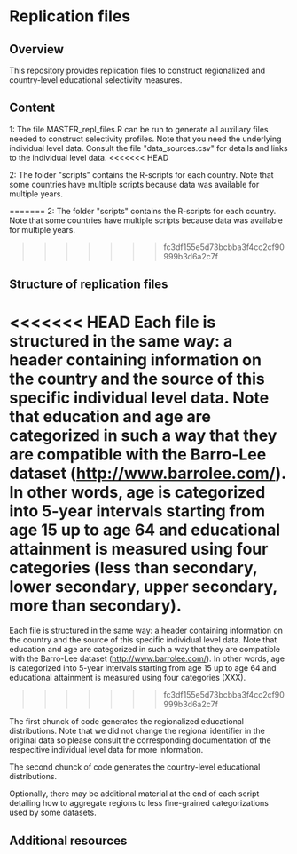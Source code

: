 Replication files
================

Overview
--------

This repository provides replication files to construct regionalized and country-level educational selectivity measures.   

Content
-------

1: The file MASTER_repl_files.R can be run to generate all auxiliary files needed to construct selectivity profiles. Note that you need the underlying individual level data. Consult the file "data_sources.csv" for details and links to the individual level data.
<<<<<<< HEAD

2: The folder "scripts" contains the R-scripts for each country. Note that some countries have multiple scripts because data was available for multiple years.

=======
2: The folder "scripts" contains the R-scripts for each country. Note that some countries have multiple scripts because data was available for multiple years.

>>>>>>> fc3df155e5d73bcbba3f4cc2cf90999b3d6a2c7f

Structure of replication files
------------------

<<<<<<< HEAD
Each file is structured in the same way: a header containing information on the country and the source of this specific individual level data. Note that education and age are categorized in such a way that they are compatible with the Barro-Lee dataset (http://www.barrolee.com/). In other words, age is categorized into 5-year intervals starting from age 15 up to age 64 and educational attainment is measured using four categories (less than secondary, lower secondary, upper secondary, more than secondary).
=======
Each file is structured in the same way: a header containing information on the country and the source of this specific individual level data. Note that education and age are categorized in such a way that they are compatible with the Barro-Lee dataset (http://www.barrolee.com/). In other words, age is categorized into 5-year intervals starting from age 15 up to age 64 and educational attainment is measured using four categories (XXX).
>>>>>>> fc3df155e5d73bcbba3f4cc2cf90999b3d6a2c7f

The first chunck of code generates the regionalized educational distributions. Note that we did not change the regional identifier in the original data so please consult the corresponding documentation of the respecitive individual level data for more information.

The second chunck of code generates the country-level educational distributions.

Optionally, there may be additional material at the end of each script detailing how to aggregate regions to less fine-grained categorizations used by some datasets.


Additional resources
----------------------



